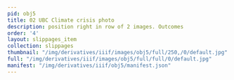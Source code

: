 ```yaml
---
pid: obj5
title: 02 UBC Climate crisis photo
description: position right in row of 2 images. Outcomes
order: '4'
layout: slippages_item
collection: slippages
thumbnail: "/img/derivatives/iiif/images/obj5/full/250,/0/default.jpg"
full: "/img/derivatives/iiif/images/obj5/full/full/0/default.jpg"
manifest: "/img/derivatives/iiif/obj5/manifest.json"
---
```

